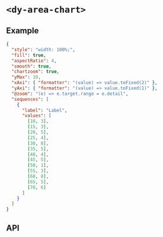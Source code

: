 # `<dy-area-chart>`

## Example

<gbp-example name="dy-area-chart" src="https://esm.sh/duoyun-ui/elements/area-chart">

```json
{
  "style": "width: 100%;",
  "fill": true,
  "aspectRatio": 4,
  "smooth": true,
  "chartzoom": true,
  "yMax": 10,
  "xAxi": { "formatter": "(value) => value.toFixed(2)" },
  "yAxi": { "formatter": "(value) => value.toFixed(1)" },
  "@zoom": "(e) => e.target.range = e.detail",
  "sequences": [
    {
      "label": "Label",
      "values": [
        [10, 3],
        [15, 3],
        [20, 5],
        [25, 4],
        [30, 8],
        [35, 5],
        [40, 4],
        [45, 5],
        [50, 1],
        [55, 3],
        [60, 8],
        [65, 5],
        [70, 6]
      ]
    }
  ]
}
```

</gbp-example>

## API

<gbp-api src="/src/elements/area-chart.ts"></gbp-api>
